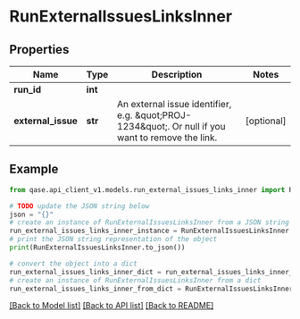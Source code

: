 # RunExternalIssuesLinksInner


## Properties

Name | Type | Description | Notes
------------ | ------------- | ------------- | -------------
**run_id** | **int** |  | 
**external_issue** | **str** | An external issue identifier, e.g. \&quot;PROJ-1234\&quot;. Or null if you want to remove the link. | [optional] 

## Example

```python
from qase.api_client_v1.models.run_external_issues_links_inner import RunExternalIssuesLinksInner

# TODO update the JSON string below
json = "{}"
# create an instance of RunExternalIssuesLinksInner from a JSON string
run_external_issues_links_inner_instance = RunExternalIssuesLinksInner.from_json(json)
# print the JSON string representation of the object
print(RunExternalIssuesLinksInner.to_json())

# convert the object into a dict
run_external_issues_links_inner_dict = run_external_issues_links_inner_instance.to_dict()
# create an instance of RunExternalIssuesLinksInner from a dict
run_external_issues_links_inner_from_dict = RunExternalIssuesLinksInner.from_dict(run_external_issues_links_inner_dict)
```
[[Back to Model list]](../README.md#documentation-for-models) [[Back to API list]](../README.md#documentation-for-api-endpoints) [[Back to README]](../README.md)


